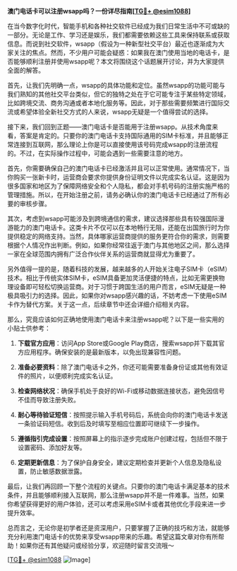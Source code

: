 **澳门电话卡可以注册wsapp吗？一份详尽指南[[TG💪+ @esim1088](https://t.me/s/esim1088)]**

在当今数字化时代，智能手机和各种社交软件已经成为我们日常生活中不可或缺的一部分。无论是工作、学习还是娱乐，我们都需要依赖这些工具来保持联系或获取信息。而说到社交软件，wsapp（假设为一种新型社交平台）最近也逐渐成为大家关注的焦点。然而，不少用户可能会疑惑：如果我在澳门使用当地的电话卡，是否能够顺利注册并使用wsapp呢？本文将围绕这个话题展开讨论，并为大家提供全面的解答。

首先，让我们先明确一点，wsapp的具体功能和定位。虽然wsapp的功能可能与我们熟知的其他社交平台类似，但它的独特之处在于它可能专注于某些特定领域，比如跨境交流、商务沟通或者本地化服务等。因此，对于那些需要频繁进行国际交流或希望体验全新社交方式的人来说，wsapp无疑是一个值得尝试的选择。

接下来，我们回到正题——澳门电话卡是否能用于注册wsapp。从技术角度来看，答案是肯定的。只要你的澳门电话卡支持国际通用的SIM卡标准，并且能够正常连接到互联网，那么理论上你是可以直接使用该号码完成wsapp的注册流程的。不过，在实际操作过程中，可能会遇到一些需要注意的地方。

首先，你需要确保自己的澳门电话卡已经激活并且可以正常使用。通常情况下，当你购买一张新卡时，运营商会要求你提供身份证明文件以完成实名认证。这是因为很多国家和地区为了保障网络安全和个人隐私，都会对手机号码的注册实施严格的管理措施。所以，在开始注册之前，请务必确认你的澳门电话卡已经通过了所有必要的审核步骤。

其次，考虑到wsapp可能涉及到跨境通信的需求，建议选择那些具有较强国际漫游能力的澳门电话卡。这类卡片不仅可以在本地畅行无阻，还能在出国旅行时为你提供稳定的网络支持。当然，具体哪家运营商提供的服务更符合你的需求，则需要根据个人情况作出判断。例如，如果你经常往返于澳门与其他地区之间，那么选择一家在全球范围内拥有广泛合作伙伴关系的运营商就显得尤为重要了。

另外值得一提的是，随着科技的发展，越来越多的人开始关注电子SIM卡（eSIM）技术。相比于传统实体SIM卡，eSIM具备更加灵活便捷的特点，比如无需更换物理设备即可轻松切换运营商。对于习惯于跨国生活的用户而言，eSIM无疑是一种极具吸引力的选择。因此，如果你对wsapp感兴趣的话，不妨考虑一下使用eSIM卡作为替代方案。关于这一点，后续章节中还会详细介绍相关内容。

那么，究竟应该如何正确地使用澳门电话卡来注册wsapp呢？以下是一些实用的小贴士供参考：

1. **下载官方应用**：访问App Store或Google Play商店，搜索wsapp并下载其官方应用程序。确保安装的是最新版本，以免出现兼容性问题。
   
2. **准备必要资料**：除了澳门电话卡之外，你还可能需要准备身份证或其他有效证件的照片，以便顺利完成实名认证。

3. **检查网络状况**：确保手机处于良好的Wi-Fi或移动数据连接状态，避免因信号不佳而导致注册失败。

4. **耐心等待验证短信**：按照提示输入手机号码后，系统会向你的澳门电话卡发送一条验证码短信。收到后及时填写至相应位置即可继续下一步操作。

5. **遵循指引完成设置**：按照屏幕上的指示逐步完成账户创建过程，包括但不限于设置密码、添加好友等。

6. **定期更新信息**：为了保护自身安全，建议定期检查并更新个人信息及隐私设置，防止敏感数据泄露。

最后，让我们再回顾一下整个流程的关键点。只要你的澳门电话卡满足基本的技术条件，并且能够顺利接入互联网，那么注册wsapp并不是一件难事。当然，如果你希望获得更好的用户体验，还可以考虑采用eSIM卡或者其他优化手段来进一步提升效率。

总而言之，无论你是初学者还是资深用户，只要掌握了正确的技巧和方法，就能够充分利用澳门电话卡的优势来享受wsapp带来的乐趣。希望这篇文章对你有所帮助！如果你还有其他疑问或经验分享，欢迎随时留言交流哦～ 

[[TG💪+ @esim1088](https://t.me/s/esim1088) ![Image](https://i.postimg.cc/4NQfJmqS/Snipaste-2025-05-13-00-14-12.png)]